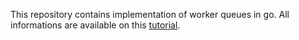 This repository contains implementation of worker queues in go. All
informations are available on this [tutorial](http://nesv.github.io/golang/2014/02/25/worker-queues-in-go.html).